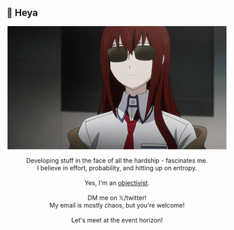 ## 👋 Heya  

<p align="center"><img src="karisu_glass.gif"/></p>

<p align="center">Developing stuff in the face of all the hardship - fascinates me.<br>
I believe in effort, probability, and hitting up on entropy.<br><br>
Yes, I'm an <a href="https://aynrand.org/ideas/overview/">objectivist</a>.<br><br>
DM me on 𝕏/twitter!<br>
My email is mostly chaos, but you're welcome!<br><br>
Let's meet at the event horizon!
</P>